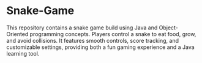 # Snake-Game
This repository contains a snake game build using Java and Object-Oriented programming concepts. Players control a snake to eat food, grow, and avoid collisions. It features smooth controls, score tracking, and customizable settings, providing both a fun gaming experience and a Java learning tool.

